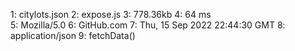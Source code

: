 1: citylots.json
2: expose.js
3: 778.36kb 
4: 64 ms	
5: Mozilla/5.0
6: GitHub.com
7: Thu, 15 Sep 2022 22:44:30 GMT
8: application/json
9: fetchData()
					

